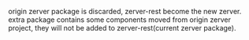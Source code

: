 origin zerver package is discarded, zerver-rest become the new zerver.
extra package contains some components moved from origin zerver project, they will not be added to zerver-rest(current zerver package).
